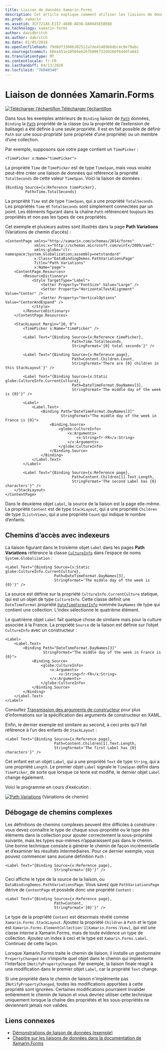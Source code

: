 ```yaml
---
title: Liaison de données Xamarin.Forms
description: Cet article explique comment utiliser les liaisons de données Xamarin.Forms pour accéder aux sous-propriétés et aux membres de la collection avec la propriété Path de la classe Binding.
ms.prod: xamarin
ms.assetid: 3CF721A5-E157-468B-AD3A-DA0A45E58E8D
ms.technology: xamarin-forms
author: davidbritch
ms.author: dabritch
ms.date: 01/05/2018
ms.openlocfilehash: 79d8df3300b302512a7de4140968dbc4c8e79abc
ms.sourcegitcommit: b0ea451e18504e6267b896732dd26df64ddfa843
ms.translationtype: MT
ms.contentlocale: fr-FR
ms.lasthandoff: 04/13/2020
ms.locfileid: "76940340"
---
```

# <a name="xamarinforms-binding-path"></a>Liaison de données Xamarin.Forms

[![Télécharger](~/media/shared/download.png) l’échantillon Télécharger l’échantillon](https://docs.microsoft.com/samples/xamarin/xamarin-forms-samples/databindingdemos)

Dans tous les exemples antérieurs de `Binding` liaison de [`Path`](xref:Xamarin.Forms.Xaml.BindingExtension.Path) données, `Binding` la [`Path`](xref:Xamarin.Forms.Binding.Path) propriété de la classe (ou la propriété de l’extension de balisage) a été définie à une seule propriété. Il est en fait possible de définir `Path` sur une *sous-propriété* (une propriété d’une propriété) ou un membre d’une collection.

Par exemple, supposons que votre page contient un `TimePicker` :

```xaml
<TimePicker x:Name="timePicker">
```

La propriété `Time` de `TimePicker` est de type `TimeSpan`, mais vous voulez peut-être créer une liaison de données qui référence la propriété `TotalSeconds` de cette valeur `TimeSpan`. Voici la liaison de données :

```xaml
{Binding Source={x:Reference timePicker},
         Path=Time.TotalSeconds}
```

La propriété `Time` est de type `TimeSpan`, qui a une propriété `TotalSeconds`. Les propriétés `Time` et `TotalSeconds` sont simplement connectées par un point. Les éléments figurant dans la chaîne `Path` référencent toujours les propriétés et non pas les types de ces propriétés.

Cet exemple et plusieurs autres sont illustrés dans la page **Path Variations** (Variations de chemin d’accès) :

```xaml
<ContentPage xmlns="http://xamarin.com/schemas/2014/forms"
             xmlns:x="http://schemas.microsoft.com/winfx/2009/xaml"
             xmlns:globe="clr-namespace:System.Globalization;assembly=netstandard"
             x:Class="DataBindingDemos.PathVariationsPage"
             Title="Path Variations"
             x:Name="page">
    <ContentPage.Resources>
        <ResourceDictionary>
            <Style TargetType="Label">
                <Setter Property="FontSize" Value="Large" />
                <Setter Property="HorizontalTextAlignment" Value="Center" />
                <Setter Property="VerticalOptions" Value="CenterAndExpand" />
            </Style>
        </ResourceDictionary>
    </ContentPage.Resources>

    <StackLayout Margin="10, 0">
        <TimePicker x:Name="timePicker" />

        <Label Text="{Binding Source={x:Reference timePicker},
                              Path=Time.TotalSeconds,
                              StringFormat='{0} total seconds'}" />

        <Label Text="{Binding Source={x:Reference page},
                              Path=Content.Children.Count,
                              StringFormat='There are {0} children in this StackLayout'}" />

        <Label Text="{Binding Source={x:Static globe:CultureInfo.CurrentCulture},
                              Path=DateTimeFormat.DayNames[3],
                              StringFormat='The middle day of the week is {0}'}" />

        <Label>
            <Label.Text>
                <Binding Path="DateTimeFormat.DayNames[3]"
                         StringFormat="The middle day of the week in France is {0}">
                    <Binding.Source>
                        <globe:CultureInfo>
                            <x:Arguments>
                                <x:String>fr-FR</x:String>
                            </x:Arguments>
                        </globe:CultureInfo>
                    </Binding.Source>
                </Binding>
            </Label.Text>
        </Label>

        <Label Text="{Binding Source={x:Reference page},
                              Path=Content.Children[1].Text.Length,
                              StringFormat='The second Label has {0} characters'}" />
    </StackLayout>
</ContentPage>
```

Dans le deuxième objet `Label`, la source de la liaison est la page elle-même. La propriété `Content` est de type `StackLayout`, qui a une propriété `Children` de type `IList<View>`, qui a une propriété `Count` qui indique le nombre d’enfants.

## <a name="paths-with-indexers"></a>Chemins d’accès avec indexeurs

La liaison figurant dans le troisième objet `Label` dans les pages **Path Variations** référence la classe [`CultureInfo`](xref:System.Globalization.CultureInfo) dans l’espace de noms `System.Globalization` :

```xaml
<Label Text="{Binding Source={x:Static globe:CultureInfo.CurrentCulture},
                      Path=DateTimeFormat.DayNames[3],
                      StringFormat='The middle day of the week is {0}'}" />
```

La source est définie sur la propriété `CultureInfo.CurrentCulture` statique, qui est un objet de type `CultureInfo`. Cette classe définit une `DateTimeFormat` propriété [`DateTimeFormatInfo`](xref:System.Globalization.DateTimeFormatInfo) nommée `DayNames` de type qui contient une collection. L’index sélectionne le quatrième élément.

Le quatrième objet `Label` fait quelque chose de similaire mais pour la culture associée à la France. La propriété `Source` de la liaison est définie sur l’objet `CultureInfo` avec un constructeur :

```xaml
<Label>
    <Label.Text>
        <Binding Path="DateTimeFormat.DayNames[3]"
                 StringFormat="The middle day of the week in France is {0}">
            <Binding.Source>
                <globe:CultureInfo>
                    <x:Arguments>
                        <x:String>fr-FR</x:String>
                    </x:Arguments>
                </globe:CultureInfo>
            </Binding.Source>
        </Binding>
    </Label.Text>
</Label>
```

Consultez [Transmission des arguments de constructeur](~/xamarin-forms/xaml/passing-arguments.md#constructor_arguments) pour plus d’informations sur la spécification des arguments de constructeur en XAML.

Enfin, le dernier exemple est similaire au second, à ceci près qu’il fait référence à l’un des enfants de `StackLayout` :

```xaml
<Label Text="{Binding Source={x:Reference page},
                      Path=Content.Children[1].Text.Length,
                      StringFormat='The first Label has {0} characters'}" />
```

Cet enfant est un objet `Label`, qui a une propriété `Text` de type `String`, qui a une propriété `Length`. Le premier objet `Label` signale le `TimeSpan` défini dans `TimePicker`, de sorte que lorsque ce texte est modifié, le dernier objet `Label` change également.

Voici le programme en cours d’exécution :

[![Path Variations](binding-path-images/pathvariations-small.png "Path Variations (Variations de chemin)")](binding-path-images/pathvariations-large.png#lightbox "Path Variations (Variations de chemin)") (Variations de chemin)

## <a name="debugging-complex-paths"></a>Débogage de chemins complexes

Les définitions de chemins complexes peuvent être difficiles à construire : vous devez connaître le type de chaque sous-propriété ou le type des éléments dans la collection pour ajouter correctement la sous-propriété suivante, mais les types eux-mêmes n’apparaissent pas dans le chemin. Une bonne technique consiste à générer le chemin de façon incrémentielle et d’examiner les résultats intermédiaires. Pour ce dernier exemple, vous pouvez commencer sans aucune définition `Path` :

```xaml
<Label Text="{Binding Source={x:Reference page},
                      StringFormat='{0}'}" />
```

Ceci affiche le type de la source de la liaison, ou `DataBindingDemos.PathVariationsPage`. Vous savez que `PathVariationsPage` dérive de `ContentPage` et possède donc une propriété `Content` :

```xaml
<Label Text="{Binding Source={x:Reference page},
                      Path=Content,
                      StringFormat='{0}'}" />
```

Le type de la propriété `Content` est désormais révélé comme `Xamarin.Forms.StackLayout`. Ajoutez la propriété `Children` à `Path` et le type est `Xamarin.Forms.ElementCollection'1[Xamarin.Forms.View]`, qui est une classe interne à Xamarin.Forms, mais de toute évidence un type de collection. Ajoutez un index à ceci et le type est `Xamarin.Forms.Label`. Continuez de cette façon.

Lorsque Xamarin.Forms traite le chemin de liaison, il installe un gestionnaire `PropertyChanged` sur n’importe quel objet dans le chemin qui implémente l’interface `INotifyPropertyChanged`. Par exemple, la liaison finale réagit à une modification dans le premier objet `Label`, car la propriété `Text` change.

Si une propriété dans le chemin de liaison n’implémente pas `INotifyPropertyChanged`, toutes les modifications apportées à cette propriété sont ignorées. Certaines modifications pourraient invalider entièrement le chemin de liaison et vous devriez utiliser cette technique uniquement lorsque la chaîne des propriétés et les sous-propriétés ne deviennent jamais non valides.

## <a name="related-links"></a>Liens connexes

- [Démonstrations de liaison de données (exemple)](https://docs.microsoft.com/samples/xamarin/xamarin-forms-samples/databindingdemos)
- [Chapitre sur les liaisons de données dans la documentation de Xamarin.Forms](~/xamarin-forms/creating-mobile-apps-xamarin-forms/summaries/chapter16.md)
